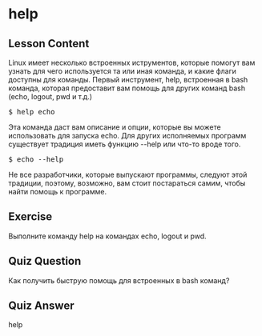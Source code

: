 # help

## Lesson Content

Linux имеет несколько встроенных иструментов, которые помогут вам узнать для чего используется та или иная команда, и какие флаги доступны для команды. Первый инструмент, help, встроенная в bash команда, которая предоставит вам помощь для других команд bash (echo, logout, pwd и т.д.)

<pre>$ help echo</pre>

Эта команда даст вам описание и опции, которые вы можете использовать для запуска echo. Для других исполняемых программ существует традиция иметь функцию --help или что-то вроде того.

<pre>$ echo --help</pre>

Не все разработчики, которые выпускают программы, следуют этой традиции, поэтому, возможно, вам стоит постараться самим, чтобы найти помощь к программе.

## Exercise

Выполните команду help на командах echo, logout и pwd.

## Quiz Question

Как получить быструю помощь для встроенных в bash команд?

## Quiz Answer

help